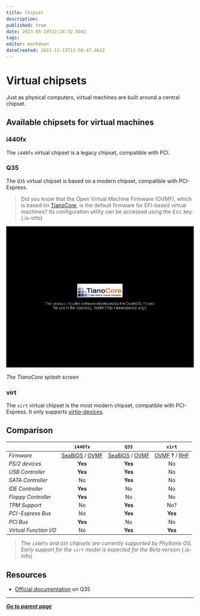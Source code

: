 ```yaml
---
title: Chipset
description: 
published: true
date: 2023-05-19T22:24:32.504Z
tags: 
editor: markdown
dateCreated: 2021-11-13T11:56:47.463Z
---
```


# Virtual chipsets

Just as physical computers, virtual machines are built around a central chipset. 

## Available chipsets for virtual machines

### i440fx

The `i440fx` virtual chipset is a legacy chipset, compatible with PCI.

### Q35

The `Q35` virtual chipset is based on a modern chipset, compatible with PCI-Express.

> Did you know that the Open Virtual Machine Firmware (OVMF), which is based on [TianoCore](https://www.tianocore.org/), is the default firmware for EFI-based virtual machines? Its configuration utility can be accessed using the <kbd>Esc</kbd> key.
{.is-info}

![uefi_tianocore_first-screen.png](/assets/tianocore/uefi_tianocore_first-screen.png)

*The TianoCore splash screen*

### virt

The `virt` virtual chipset is the most modern chipset, compatible with PCI-Express. It only supports [virtio-devices](/virt/vm/virtio).

## Comparison

|  | `i440fx` | `Q35` | `virt` |
| :- | :-: | :-: | :-: |
| *Firmware* | [SeaBIOS](/virt/vm/firmware#seabios) / [OVMF](/virt/vm/firmware#ovmf) | [SeaBIOS](/virt/vm/firmware#seabios) / [OVMF](/virt/vm/firmware#ovmf) | [OVMF](/virt/vm/firmware#ovmf) **?** / [RHF](/virt/vm/firmware#rust-hypervisor-firmware)  |
| *PS/2 devices* | **Yes** | **Yes** | No | 
| *USB Controller* | **Yes** | **Yes** | No | 
| *SATA Controller* | No | **Yes** | No |
| *IDE Controller* | **Yes** | No | No |
| *Floppy Controller* | **Yes** | No | No |
| *TPM Support* | No | **Yes** | No? |
| *PCI-Express Bus* | No | **Yes** | **Yes** |
| *PCI Bus* | **Yes** | No | No |
| *Virtual Function I/O* | No | **Yes** | **Yes** |

> The *`i440fx` and `Q35` chipsets are currently supported by Phyllome OS. Early support for the `virt` model is expected for the Beta version*
{.is-info}

## Resources

* [Official documentation](https://wiki.qemu.org/Features/Q35) on Q35 


---

*[**Go to parent page**](https://wiki.phyllo.me/)*